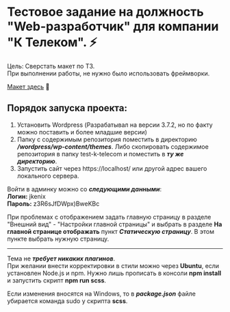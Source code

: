 # Тестовое задание на должность "Web-разработчик" для компании "К Телеком". ⚡   

Цель: Сверстать макет по ТЗ.   
При выполнении работы, не нужно было использовать фреймворки.   

[Макет здесь](https://www.figma.com/design/ni5ykh6MK97LUB7lHytfYb/%D0%9A-%D0%A2%D0%B5%D0%BB%D0%B5%D0%BA%D0%BE%D0%BC-(%D1%82%D0%B5%D1%81%D1%82%D0%BE%D0%B2%D0%BE%D0%B5-%D0%B7%D0%B0%D0%B4%D0%B0%D0%BD%D0%B8%D0%B5)-(Copy)?node-id=0-1&t=4Njs08brQC1kXv7a-0)   🔗

## Порядок запуска проекта:   
1. Установить Wordpress (Разрабатывал на версии 3.7.2, но по факту можно поставить и более младшие версии)   
2. Папку с содержимым репозитория поместить в директорию ***/wordpress/wp-content/themes***. Либо скопировать содержимое репозитория в папку test-k-telecom и поместить в ***ту же директорию***.   
3. Запустить сайт через https://localhost/ или другой адрес вашего локального сервера.   

Войти в админку можно со ***следующими данными***:   
**Логин:** jkenix   
**Пароль:** z3R6sJfDWpx)BweKBc  

При проблемах с отображением задать главную страницу в разделе "Внешний вид" - "Настройки главной страницы" и выбрать в разделе **На главной странице отображать** пункт ***Статическую страницу***. В этом пункте выбрать нужную страницу.      

---

Тема не ***требует никаких плагинов***.   
При желании внести корректировки в стили можно через **Ubuntu**, если установлен Node.js и npm. Нужно лишь прописать в консоли **npm install** и запустить скрипт **npm run scss**.   

Если изменения вносятся на Windows, то в ***package.json*** файле убирается команда sudo у скрипта **scss**.   
